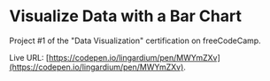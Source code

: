 # Visualize Data with a Bar Chart

Project #1 of the "Data Visualization" certification on freeCodeCamp.

Live URL: [https://codepen.io/lingardium/pen/MWYmZXv](https://codepen.io/lingardium/pen/MWYmZXv).


